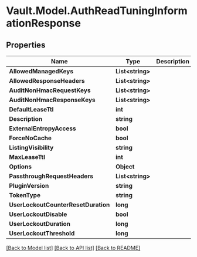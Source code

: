 # Vault.Model.AuthReadTuningInformationResponse

## Properties

Name | Type | Description | Notes
------------ | ------------- | ------------- | -------------
**AllowedManagedKeys** | **List&lt;string&gt;** |  | [optional] 
**AllowedResponseHeaders** | **List&lt;string&gt;** |  | [optional] 
**AuditNonHmacRequestKeys** | **List&lt;string&gt;** |  | [optional] 
**AuditNonHmacResponseKeys** | **List&lt;string&gt;** |  | [optional] 
**DefaultLeaseTtl** | **int** |  | [optional] 
**Description** | **string** |  | [optional] 
**ExternalEntropyAccess** | **bool** |  | [optional] 
**ForceNoCache** | **bool** |  | [optional] 
**ListingVisibility** | **string** |  | [optional] 
**MaxLeaseTtl** | **int** |  | [optional] 
**Options** | **Object** |  | [optional] 
**PassthroughRequestHeaders** | **List&lt;string&gt;** |  | [optional] 
**PluginVersion** | **string** |  | [optional] 
**TokenType** | **string** |  | [optional] 
**UserLockoutCounterResetDuration** | **long** |  | [optional] 
**UserLockoutDisable** | **bool** |  | [optional] 
**UserLockoutDuration** | **long** |  | [optional] 
**UserLockoutThreshold** | **long** |  | [optional] 

[[Back to Model list]](../README.md#documentation-for-models) [[Back to API list]](../README.md#documentation-for-api-endpoints) [[Back to README]](../README.md)

